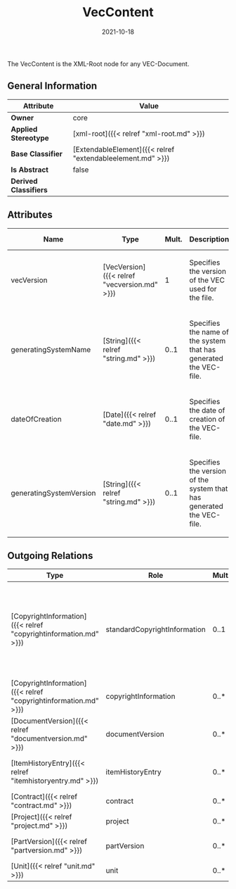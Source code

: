 ﻿---
title: VecContent
toc: false
type: specs
date: "2021-10-18"
draft: false
specification: VEC
version: 1.2.1
documentType: "Recommendation"
elementType: Class
classes:
  - VecContent
menu_name: vec-1.2.1
---
<p> The VecContent is the XML-Root node for any VEC-Document.      </p>

## General Information

| Attribute               | Value |
|-------------------------|-------|
| **Owner**               | core |
| **Applied Stereotype**  | [xml-root]({{< relref "xml-root.md" >}})<br/>  |
| **Base Classifier**     | [ExtendableElement]({{< relref "extendableelement.md" >}})<br/>  |
| **Is Abstract**         | false |
| **Derived Classifiers** |   |

## Attributes
|  Name  |  Type  |  Mult.  |  Description  |  Owning Classifier  |
|--------|--------|---------|---------------|--------------|
|vecVersion | [VecVersion]({{< relref "vecversion.md" >}}) | 1 | <p> Specifies the version of the VEC used for the file.      </p> | [VecContent]({{< relref "veccontent.md" >}}) |
|generatingSystemName | [String]({{< relref "string.md" >}}) | 0..1 | <p>Specifies the name of the system that has generated the VEC-file.  </p> | [VecContent]({{< relref "veccontent.md" >}}) |
|dateOfCreation | [Date]({{< relref "date.md" >}}) | 0..1 | <p>Specifies the date of creation of the VEC-file.  </p> | [VecContent]({{< relref "veccontent.md" >}}) |
|generatingSystemVersion | [String]({{< relref "string.md" >}}) | 0..1 | <p>Specifies the version of the system that has generated the VEC-file. </p> | [VecContent]({{< relref "veccontent.md" >}}) |

## Outgoing Relations
|    Type  |   Role   |   Mult.   |   Mult.   |   Description   |
|----------|----------|-----------|-----------|-----------------|
| [CopyrightInformation]({{< relref "copyrightinformation.md" >}}) | standardCopyrightInformation | 0..1 | 0..* | <p> References the <i>CopyrightInformation</i> that is in effect for the complete content of this <i>VecContent</i>. It is applied to all <i>ItemVersions</i> that do not references their own individual <i>CopyrightInformation.</i>      </p> |
| [CopyrightInformation]({{< relref "copyrightinformation.md" >}}) | copyrightInformation | 0..* | 1 | Specifies the CopyrightInformation used in the VEC-file. |
| [DocumentVersion]({{< relref "documentversion.md" >}}) | documentVersion | 0..* | 1 | Specifies the DocumentVersions contained in the VEC-file. |
| [ItemHistoryEntry]({{< relref "itemhistoryentry.md" >}}) | itemHistoryEntry | 0..* | 1 | Specifies the ItemVersionHistoryEntries for ItemVersions contained in the VEC-file. |
| [Contract]({{< relref "contract.md" >}}) | contract | 0..* | 1 | Specifies the contracts used in the VEC-file. |
| [Project]({{< relref "project.md" >}}) | project | 0..* | 1 | Specifies the Projects used in the VEC-file. |
| [PartVersion]({{< relref "partversion.md" >}}) | partVersion | 0..* | 1 | Specifies the PartVersions contained in the VEC-file. |
| [Unit]({{< relref "unit.md" >}}) | unit | 0..* | 1 | Specifies the Units used in the VEC-file. |
